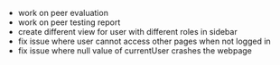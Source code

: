 - work on peer evaluation
- work on peer testing report
- create different view for user with different roles in sidebar
- fix issue where user cannot access other pages when not logged in
- fix issue where null value of currentUser crashes the webpage